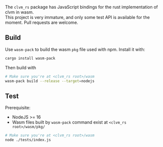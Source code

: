 The `clvm_rs` package has JavaScript bindings for the rust implementation of clvm in wasm.  
This project is very immature, and only some test API is available for the moment. Pull requests are welcome.  

Build
-----

Use `wasm-pack` to build the wasm `pkg` file used with npm. Install it with:

```bash
cargo install wasm-pack
```

Then build with

```bash
# Make sure you're at <clvm_rs root>/wasm
wasm-pack build --release --target=nodejs
```

Test
-----
Prerequisite:
- NodeJS >= 16
- Wasm files built by `wasm-pack` command exist at `<clvm_rs root>/wasm/pkg/`

```bash
# Make sure you're at <clvm_rs root>/wasm
node ./tests/index.js
```
